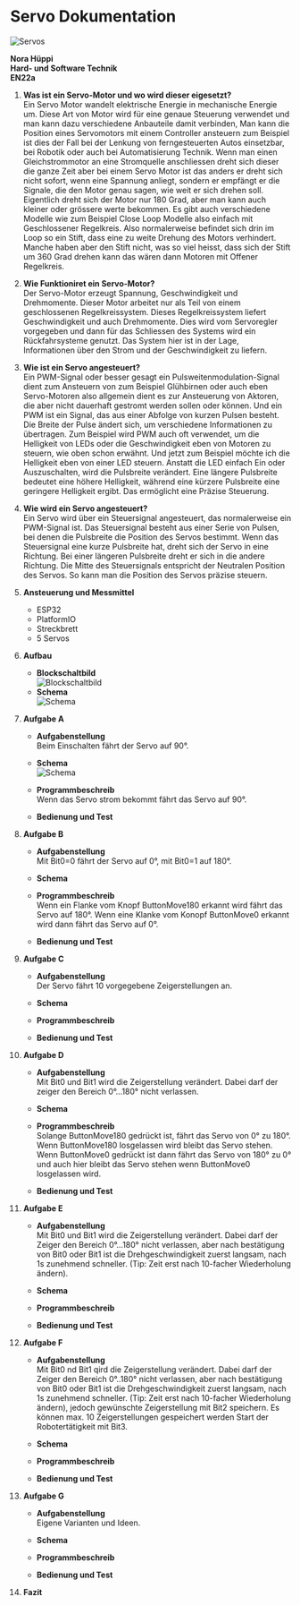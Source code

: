 # Servo Dokumentation
![Servos](Bild2.png)

**Nora Hüppi**  
**Hard- und Software Technik**  
**EN22a**

1. **Was ist ein Servo-Motor und wo wird dieser eigesetzt?**  
Ein Servo Motor wandelt elektrische Energie in mechanische Energie um. Diese Art von Motor wird für eine genaue Steuerung verwendet und man kann dazu verschiedene Anbauteile damit verbinden, Man kann die Position eines Servomotors mit einem Controller ansteuern zum Beispiel ist dies der Fall bei der Lenkung von ferngesteuerten Autos einsetzbar, bei Robotik oder auch bei Automatisierung Technik. Wenn man einen Gleichstrommotor an eine Stromquelle anschliessen dreht sich dieser die ganze Zeit aber bei einem Servo Motor ist das anders er dreht sich nicht sofort, wenn eine Spannung anliegt, sondern er empfängt er die Signale, die den Motor genau sagen, wie weit er sich drehen soll. Eigentlich dreht sich der Motor nur 180 Grad, aber man kann auch kleiner oder grössere werte bekommen. Es gibt auch verschiedene Modelle wie zum Beispiel Close Loop Modelle also einfach mit Geschlossener Regelkreis. Also normalerweise befindet sich drin im Loop so ein Stift, dass eine zu weite Drehung des Motors verhindert. Manche haben aber den Stift nicht, was so viel heisst, dass sich der Stift um 360 Grad drehen kann das wären dann Motoren mit Offener Regelkreis.

2. **Wie Funktioniret ein Servo-Motor?**  
Der Servo-Motor erzeugt Spannung, Geschwindigkeit und Drehmomente. Dieser Motor arbeitet nur als Teil von einem geschlossenen Regelkreissystem. Dieses Regelkreissystem liefert Geschwindigkeit und auch Drehmomente. Dies wird vom Servoregler vorgegeben und dann für das Schliessen des Systems wird ein Rückfahrsysteme genutzt. Das System hier ist in der Lage, Informationen über den Strom und der Geschwindigkeit zu liefern.

3. **Wie ist ein Servo angesteuert?**  
Ein PWM-Signal oder besser gesagt ein Pulsweitenmodulation-Signal dient zum Ansteuern von zum Beispiel Glühbirnen oder auch eben Servo-Motoren also allgemein dient es zur Ansteuerung von Aktoren, die aber nicht dauerhaft gestromt werden sollen oder können. Und ein PWM ist ein Signal, das aus einer Abfolge von kurzen Pulsen besteht. Die Breite der Pulse ändert sich, um verschiedene Informationen zu übertragen. Zum Beispiel wird PWM auch oft verwendet, um die Helligkeit von LEDs oder die Geschwindigkeit eben von Motoren zu steuern, wie oben schon erwähnt. Und jetzt zum Beispiel möchte ich die Helligkeit eben von einer LED steuern. Anstatt die LED einfach Ein oder Auszuschalten, wird die Pulsbreite verändert. Eine längere Pulsbreite bedeutet eine höhere Helligkeit, während eine kürzere Pulsbreite eine geringere Helligkeit ergibt. Das ermöglicht eine Präzise Steuerung.

4. **Wie wird ein Servo angesteuert?**  
Ein Servo wird über ein Steuersignal angesteuert, das normalerweise ein PWM-Signal ist. Das Steuersignal besteht aus einer Serie von Pulsen, bei denen die Pulsbreite die Position des Servos bestimmt. Wenn das Steuersignal eine kurze Pulsbreite hat, dreht sich der Servo in eine Richtung. Bei einer längeren Pulsbreite dreht er sich in die andere Richtung. Die Mitte des Steuersignals entspricht der Neutralen Position des Servos. So kann man die Position des Servos präzise steuern.

5. **Ansteuerung und Messmittel**  
    - ESP32
    - PlatformIO
    - Streckbrett
    - 5 Servos  

6. **Aufbau**  
    - **Blockschaltbild**  
        ![Blockschaltbild](Servo_Blockschaltbild.drawio.png)  
    - **Schema**  
        ![Schema](Image.png)  

7. **Aufgabe A**
    - **Aufgabenstellung**  
        Beim Einschalten fährt der Servo auf 90°.  

    - **Schema**  
        ![Schema](BildMitServo.png)  
        
    - **Programmbeschreib**  
        Wenn das Servo strom bekommt fährt das Servo auf 90°.  

    - **Bedienung und Test**  

8. **Aufgabe B**
    - **Aufgabenstellung**  
        Mit Bit0=0 fährt der Servo auf 0°, mit Bit0=1 auf 180°.  

    - **Schema**  

    - **Programmbeschreib**   
        Wenn ein Flanke vom Knopf ButtonMove180 erkannt wird fährt das Servo auf 180°.
        Wenn eine Klanke vom Konopf ButtonMove0 erkannt wird dann fährt das Servo auf 0°.  

    - **Bedienung und Test**  

9. **Aufgabe C**
    - **Aufgabenstellung**  
        Der Servo fährt 10 vorgegebene Zeigerstellungen an.  

    - **Schema**  

    - **Programmbeschreib**  

    - **Bedienung und Test**  

10. **Aufgabe D**
    - **Aufgabenstellung**  
        Mit Bit0 und Bit1 wird die Zeigerstellung verändert. Dabei darf der zeiger den Bereich 0°...180° nicht verlassen.  

    - **Schema**  

    - **Programmbeschreib**  
       Solange ButtonMove180 gedrückt ist, fährt das Servo von 0° zu 180°. Wenn ButtonMove180 losgelassen wird bleibt das Servo stehen.
       Wenn ButtonMove0 gedrückt ist dann fährt das Servo von 180° zu 0° und auch hier bleibt das Servo stehen wenn ButtonMove0 losgelassen wird.  

    - **Bedienung und Test**  

11. **Aufgabe E**
    - **Aufgabenstellung**  
        Mit Bit0 und Bit1 wird die Zeigerstellung verändert. Dabei darf der Zeiger den Bereich 0°...180° nicht verlassen, aber nach bestätigung von Bit0 oder Bit1 ist die Drehgeschwindigkeit zuerst langsam, nach 1s zunehmend schneller. (Tip: Zeit erst nach 10-facher Wiederholung ändern).  

    - **Schema**  

    - **Programmbeschreib**    

    - **Bedienung und Test**  

12. **Aufgabe F**
    - **Aufgabenstellung**  
        Mit Bit0 nd Bit1 qird die Zeigerstellung verändert. Dabei darf der Zeiger den Bereich 0°..180° nicht verlassen, aber nach bestätigung von Bit0 oder Bit1 ist die Drehgeschwindigkeit zuerst langsam, nach 1s zunehmend schneller. (Tip: Zeit erst nach 10-facher Wiederholung ändern), jedoch gewünschte Zeigerstellung mit Bit2 speichern. Es können max. 10 Zeigerstellungen gespeichert werden Start der Robotertätigkeit mit Bit3.
    - **Schema**  

    - **Programmbeschreib**   

    - **Bedienung und Test**  

13. **Aufgabe G**
    - **Aufgabenstellung**  
        Eigene Varianten und Ideen.
    - **Schema**  

    - **Programmbeschreib**   

    - **Bedienung und Test**  

14. **Fazit**
